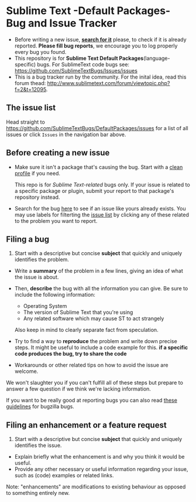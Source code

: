 # Sublime Text -Default Packages- Bug and Issue Tracker 

- Before writing a new issue, **[search for it](https://github.com/SublimeTextBugs/DefaultPackages/search?q=&type=Issues)** please, to check if it is already reported. **Please fill bug reports**, we encourage you to log properly every bug you found.
- This repository is for **Sublime Text Default Packages**(language-specific) bugs. For SublimeText code bugs see: https://github.com/SublimeTextBugs/Issues/issues
- This is a bug tracker run by the community. For the inital idea, read this forum thead: http://www.sublimetext.com/forum/viewtopic.php?f=2&t=12095.


## The issue list

Head straight to https://github.com/SublimeTextBugs/DefaultPackages/issues for a list of all issues or click `Issues` in the navigation bar above.


## Before creating a new issue

*   Make sure it isn't a package that's causing the bug. Start with a [clean profile](http://www.sublimetext.com/docs/3/revert.html) if you need.

    This repo is for *Sublime Text-related* bugs only. If your issue is related to a specific package or plugin, submit your report to that package's repository instead.
*   Search for the bug [here](https://github.com/SublimeTextBugs/DefaultPackages/search?q=&type=Issues) to see if an issue like yours already exists. You may use labels for filterting the [issue list](https://github.com/SublimeTextBugs/DefaultPackages/issues) by clicking any of these related to the problem you want to report.


## Filing a bug

1.  Start with a descriptive but concise **subject** that quickly and uniquely identifies the problem.
*   Write a **summary** of the problem in a few lines, giving an idea of what the issue is about.
*   Then, **describe** the bug with all the information you can give.
    Be sure to include the following information:
    * Operating System
    * The version of Sublime Text that you're using
    * Any related software which may cause ST to act strangely

    Also keep in mind to clearly separate fact from speculation.
*   Try to find a way to **reproduce** the problem and write down precise steps. It might be useful to include a code example for this. **if a specific code produces the bug, try to share the code**
*   Workarounds or other related tips on how to avoid the issue are welcome.

We won't slaughter you if you can't fulfill all of these steps but prepare to answer a few question if we think we're lacking information.

If you want to be really good at reporting bugs you can also read [these guidelines](https://landfill.bugzilla.org/bugzilla-tip/page.cgi?id=bug-writing.html) for bugzilla bugs.


## Filing an enhancement or a feature request

1.  Start with a descriptive but concise **subject** that quickly and uniquely identifies the issue.
*   Explain briefly what the enhancement is and why you think it would be useful.
*   Provide any other necessary or useful information regarding your issue, such as (code) examples or related links.

Note: "enhancements" are modifications to existing behaviour as opposed to something entirely new.
